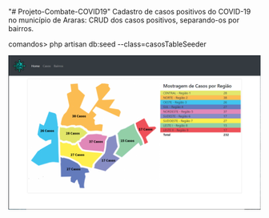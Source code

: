 "# Projeto-Combate-COVID19" 
Cadastro de casos positivos do COVID-19 no município de Araras:
CRUD dos casos positivos, separando-os por bairros.





comandos>  php artisan db:seed --class=casosTableSeeder


![Screenshot](https://github.com/maeliseu/Projeto-Combate-COVID19/blob/master/public/Capturar.PNG)
